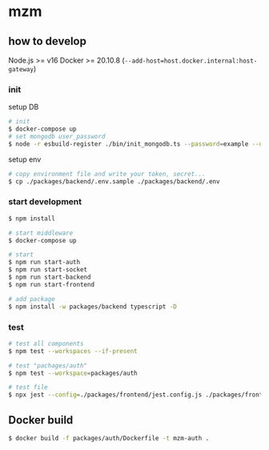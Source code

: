 # mzm

## how to develop

Node.js >= v16
Docker >= 20.10.8 (`--add-host=host.docker.internal:host-gateway`)

### init

setup DB

```bash
# init
$ docker-compose up
# set mongodb user_password
$ node -r esbuild-register ./bin/init_mongodb.ts --password=example --user=mzm --user_password={{user_password}}
```

setup env

```bash
# copy environment file and write your token, secret...
$ cp ./packages/backend/.env.sample ./packages/backend/.env
```

### start development

```bash
$ npm install

# start middleware
$ docker-compose up

# start
$ npm run start-auth
$ npm run start-socket
$ npm run start-backend
$ npm run start-frontend

# add package
$ npm install -w packages/backend typescript -D
```

### test

```bash
# test all components
$ npm test --workspaces --if-present

# test "pachages/auth"
$ npm test --workspace=packages/auth

# test file
$ npx jest --config=./packages/frontend/jest.config.js ./packages/frontend/src/worker/markdown.test.ts
```

## Docker build

```bash
$ docker build -f packages/auth/Dockerfile -t mzm-auth .
```